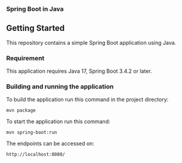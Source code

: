### Spring Boot in Java

## Getting Started
This repository contains a simple Spring Boot application using Java.

### Requirement

This application requires Java 17, Spring Boot 3.4.2 or later.

### Building and running the application

To build the application run this command in the project directory:
```
mvn package
```
To start the application run this command:
```
mvn spring-boot:run
```
The endpoints can be accessed on:
```
http://localhost:8080/
```
